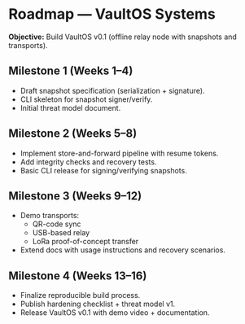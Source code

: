 # Roadmap — VaultOS Systems

**Objective:** Build VaultOS v0.1 (offline relay node with snapshots and transports).

## Milestone 1 (Weeks 1–4)
- Draft snapshot specification (serialization + signature).
- CLI skeleton for snapshot signer/verify.
- Initial threat model document.

## Milestone 2 (Weeks 5–8)
- Implement store-and-forward pipeline with resume tokens.
- Add integrity checks and recovery tests.
- Basic CLI release for signing/verifying snapshots.

## Milestone 3 (Weeks 9–12)
- Demo transports:
  - QR-code sync
  - USB-based relay
  - LoRa proof-of-concept transfer
- Extend docs with usage instructions and recovery scenarios.

## Milestone 4 (Weeks 13–16)
- Finalize reproducible build process.
- Publish hardening checklist + threat model v1.
- Release VaultOS v0.1 with demo video + documentation.
